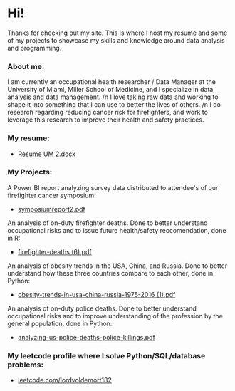 # Hi!

Thanks for checking out my site. This is where I host my resume and some of my projects to showcase my skills and knowledge around data analysis and programming.

### About me:
I am currently an occupational health researcher / Data Manager at the University of Miami, Miller School of Medicine, and I specialize in data analysis and data management. /n
I love taking raw data and working to shape it into something that I can use to better the lives of others. /n
I do research regarding reducing cancer risk for firefighters, and work to leverage this research to improve their health and safety practices. 


### My resume:
- [Resume UM 2.docx](https://github.com/astewart182/astewart182.github.io/files/15503912/Resume.UM.2.docx)


### My Projects:

A Power BI report analyzing survey data distributed to attendee's of our firefighter cancer symposium:
- [symposiumreport2.pdf](https://github.com/astewart182/astewart182.github.io/files/14894645/symposiumreport2.pdf)

An analysis of on-duty firefighter deaths. Done to better understand occupational risks and to issue future health/safety reccomendation, done in R:
- [firefighter-deaths (6).pdf](https://github.com/astewart182/astewart182.github.io/files/14934849/firefighter-deaths.6.pdf)

An analysis of obesity trends in the USA, China, and Russia. Done to better understand how these three countries compare to each other, done in Python:
- [obesity-trends-in-usa-china-russia-1975-2016 (1).pdf](https://github.com/astewart182/astewart182.github.io/files/15503838/obesity-trends-in-usa-china-russia-1975-2016.1.pdf)

An analysis of on-duty police deaths. Done to better understand occupational risks and to improve understanding of the profession by the general population, done in Python:
- [analyzing-us-police-deaths-police-killings.pdf](https://github.com/astewart182/astewart182.github.io/files/15503841/analyzing-us-police-deaths-police-killings.pdf)


### My leetcode profile where I solve Python/SQL/database problems:
- [leetcode.com/lordvoldemort182](https://leetcode.com/lordvoldemort182/)


